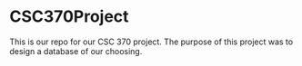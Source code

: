 # CSC370Project
This is our repo for our CSC 370 project. The purpose of this project was to design a database of our choosing.
